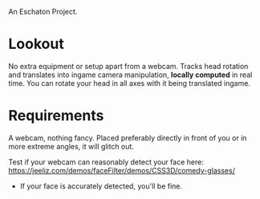 An Eschaton Project.

# Lookout
No extra equipment or setup apart from a webcam. Tracks head rotation and translates into ingame camera manipulation, **locally computed** in real time.  You can rotate your head in all axes with it being translated ingame.

# Requirements
A webcam, nothing fancy. Placed preferably directly in front of you or in more extreme angles, it will glitch out. 

Test if your webcam can reasonably detect your face here: https://jeeliz.com/demos/faceFilter/demos/CSS3D/comedy-glasses/
- If your face is accurately detected, you'll be fine.
